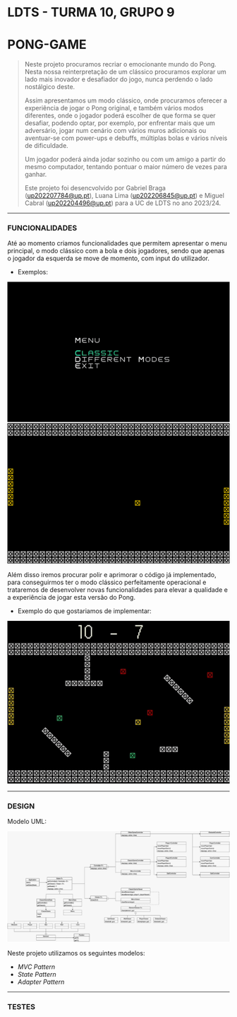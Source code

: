 # LDTS - TURMA 10, GRUPO 9
# PONG-GAME

> Neste projeto procuramos recriar o emocionante mundo do Pong.
> Nesta nossa reinterpretação de um clássico procuramos explorar um lado mais inovador e desafiador do jogo, nunca perdendo o lado nostálgico deste.
>
> Assim apresentamos um modo clássico, onde procuramos oferecer a experiência de jogar o Pong original, e também vários modos diferentes, onde o jogador poderá escolher de que forma se quer desafiar, podendo optar, por exemplo, por enfrentar mais que um adversário, jogar num cenário com vários muros adicionais ou aventuar-se com power-ups e debuffs, múltiplas bolas e vários níveis de dificuldade.
>
> Um jogador poderá ainda jodar sozinho ou com um amigo a partir do mesmo computador, tentando pontuar o maior número de vezes para ganhar.
>
>
> Este projeto foi desencvolvido por Gabriel Braga (up202207784@up.pt), Luana Lima (up202206845@up.pt) e Miguel Cabral (up202204496@up.pt) para a UC de LDTS no ano 2023/24.



-----
### FUNCIONALIDADES

Até ao momento criamos funcionalidades que permitem apresentar o menu principal, o modo clássico com a bola e dois jogadores, sendo que apenas o jogador da esquerda se move de momento, com input do utilizador.

- Exemplos:

![Menu.gif](docs/Menu.gif)
![Arena_Jogo.png](docs/Arena_Jogo.png)


Além disso iremos procurar polir e aprimorar o código já implementado, para conseguirmos ter o modo clássico perfeitamente operacional e trataremos de desenvolver novas funcionalidades para elevar a qualidade e a experiência de jogar esta versão do Pong.

- Exemplo do que gostariamos de implementar:

![Mock-up.gif](docs/Mock-up.gif)



-----
### DESIGN

Modelo UML:

![Modelo_UML.png](docs/Modelo_UML.png)

Neste projeto utilizamos os seguintes modelos:

- *MVC Pattern*
- *State Pattern*
- *Adapter Pattern*


-----
### TESTES